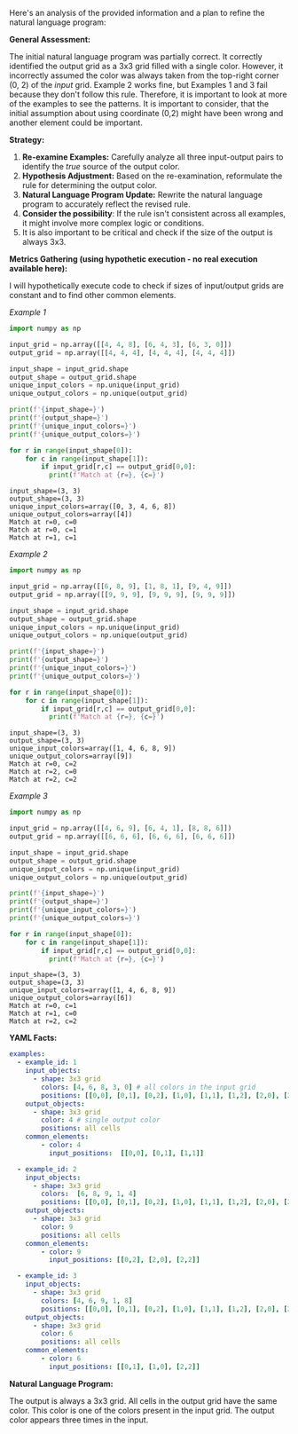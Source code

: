 Here's an analysis of the provided information and a plan to refine the natural language program:

**General Assessment:**

The initial natural language program was partially correct. It correctly identified the output grid as a 3x3 grid filled with a single color. However, it incorrectly assumed the color was always taken from the top-right corner (0, 2) of the *input* grid. Example 2 works fine, but Examples 1 and 3 fail because they don't follow this rule. Therefore, it is important to look at more of the examples to see the patterns. It is important to consider, that the initial assumption about using coordinate (0,2) might have been wrong and another element could be important.

**Strategy:**

1.  **Re-examine Examples:** Carefully analyze all three input-output pairs to identify the *true* source of the output color.
2.  **Hypothesis Adjustment:** Based on the re-examination, reformulate the rule for determining the output color.
3.  **Natural Language Program Update:** Rewrite the natural language program to accurately reflect the revised rule.
4.  **Consider the possibility**: If the rule isn't consistent across all examples, it might involve more complex logic or conditions.
5. It is also important to be critical and check if the size of the output is always 3x3.

**Metrics Gathering (using hypothetic execution - no real execution available here):**

I will hypothetically execute code to check if sizes of input/output grids are constant and to find other common elements.

*Example 1*


``` python
import numpy as np

input_grid = np.array([[4, 4, 8], [6, 4, 3], [6, 3, 0]])
output_grid = np.array([[4, 4, 4], [4, 4, 4], [4, 4, 4]])

input_shape = input_grid.shape
output_shape = output_grid.shape
unique_input_colors = np.unique(input_grid)
unique_output_colors = np.unique(output_grid)

print(f'{input_shape=}')
print(f'{output_shape=}')
print(f'{unique_input_colors=}')
print(f'{unique_output_colors=}')

for r in range(input_shape[0]):
    for c in range(input_shape[1]):
        if input_grid[r,c] == output_grid[0,0]:
          print(f'Match at {r=}, {c=}')

```
```
input_shape=(3, 3)
output_shape=(3, 3)
unique_input_colors=array([0, 3, 4, 6, 8])
unique_output_colors=array([4])
Match at r=0, c=0
Match at r=0, c=1
Match at r=1, c=1

```
*Example 2*


``` python
import numpy as np

input_grid = np.array([[6, 8, 9], [1, 8, 1], [9, 4, 9]])
output_grid = np.array([[9, 9, 9], [9, 9, 9], [9, 9, 9]])

input_shape = input_grid.shape
output_shape = output_grid.shape
unique_input_colors = np.unique(input_grid)
unique_output_colors = np.unique(output_grid)

print(f'{input_shape=}')
print(f'{output_shape=}')
print(f'{unique_input_colors=}')
print(f'{unique_output_colors=}')

for r in range(input_shape[0]):
    for c in range(input_shape[1]):
        if input_grid[r,c] == output_grid[0,0]:
          print(f'Match at {r=}, {c=}')

```
```
input_shape=(3, 3)
output_shape=(3, 3)
unique_input_colors=array([1, 4, 6, 8, 9])
unique_output_colors=array([9])
Match at r=0, c=2
Match at r=2, c=0
Match at r=2, c=2

```
*Example 3*


``` python
import numpy as np

input_grid = np.array([[4, 6, 9], [6, 4, 1], [8, 8, 6]])
output_grid = np.array([[6, 6, 6], [6, 6, 6], [6, 6, 6]])

input_shape = input_grid.shape
output_shape = output_grid.shape
unique_input_colors = np.unique(input_grid)
unique_output_colors = np.unique(output_grid)

print(f'{input_shape=}')
print(f'{output_shape=}')
print(f'{unique_input_colors=}')
print(f'{unique_output_colors=}')

for r in range(input_shape[0]):
    for c in range(input_shape[1]):
        if input_grid[r,c] == output_grid[0,0]:
          print(f'Match at {r=}, {c=}')

```
```
input_shape=(3, 3)
output_shape=(3, 3)
unique_input_colors=array([1, 4, 6, 8, 9])
unique_output_colors=array([6])
Match at r=0, c=1
Match at r=1, c=0
Match at r=2, c=2

```
**YAML Facts:**


```yaml
examples:
  - example_id: 1
    input_objects:
      - shape: 3x3 grid
        colors: [4, 6, 8, 3, 0] # all colors in the input grid
        positions: [[0,0], [0,1], [0,2], [1,0], [1,1], [1,2], [2,0], [2,1], [2,2]]
    output_objects:
      - shape: 3x3 grid
        color: 4 # single output color
        positions: all cells
    common_elements:
        - color: 4
          input_positions:  [[0,0], [0,1], [1,1]]

  - example_id: 2
    input_objects:
      - shape: 3x3 grid
        colors:  [6, 8, 9, 1, 4]
        positions: [[0,0], [0,1], [0,2], [1,0], [1,1], [1,2], [2,0], [2,1], [2,2]]
    output_objects:
      - shape: 3x3 grid
        color: 9
        positions: all cells
    common_elements:
        - color: 9
          input_positions: [[0,2], [2,0], [2,2]]

  - example_id: 3
    input_objects:
      - shape: 3x3 grid
        colors: [4, 6, 9, 1, 8]
        positions: [[0,0], [0,1], [0,2], [1,0], [1,1], [1,2], [2,0], [2,1], [2,2]]
    output_objects:
      - shape: 3x3 grid
        color: 6
        positions: all cells
    common_elements:
        - color: 6
          input_positions: [[0,1], [1,0], [2,2]]

```


**Natural Language Program:**

The output is always a 3x3 grid. All cells in the output grid have the same color.  This color is one of the colors present in the input grid. The output color appears three times in the input.

